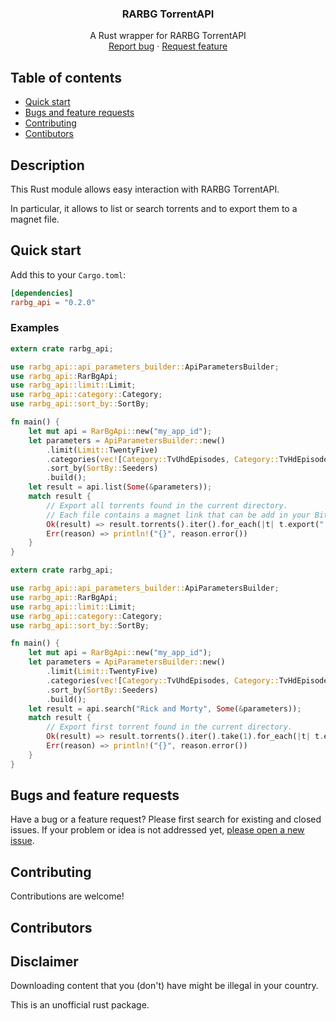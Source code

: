 <h3 align="center">RARBG TorrentAPI</h3>
<p align="center">
    A Rust wrapper for RARBG TorrentAPI
    <br>
    <a href="https://github.com/baptistecdr/rarbg_api/issues/new">Report bug</a>
    ·
    <a href="https://github.com/baptistecdr/rarbg_api/issues/new">Request feature</a>
</p>

## Table of contents
- [Quick start](#quick-start)
- [Bugs and feature requests](#bugs-and-feature-requests)
- [Contributing](#contributing)
- [Contibutors](#contributors)

## Description
This Rust module allows easy interaction with RARBG TorrentAPI.

In particular, it allows to list or search torrents and to export them to a magnet file.

## Quick start

Add this to your `Cargo.toml`:
```toml
[dependencies]
rarbg_api = "0.2.0"
```
### Examples
```rust
extern crate rarbg_api;

use rarbg_api::api_parameters_builder::ApiParametersBuilder;
use rarbg_api::RarBgApi;
use rarbg_api::limit::Limit;
use rarbg_api::category::Category;
use rarbg_api::sort_by::SortBy;

fn main() {
    let mut api = RarBgApi::new("my_app_id");
    let parameters = ApiParametersBuilder::new()
        .limit(Limit::TwentyFive)
        .categories(vec![Category::TvUhdEpisodes, Category::TvHdEpisodes, Category::TvEpisodes])
        .sort_by(SortBy::Seeders)
        .build();
    let result = api.list(Some(&parameters));
    match result {
        // Export all torrents found in the current directory.
        // Each file contains a magnet link that can be add in your Bittorrent client.
        Ok(result) => result.torrents().iter().for_each(|t| t.export(".").unwrap()),
        Err(reason) => println!("{}", reason.error())
    }
}
```
```rust
extern crate rarbg_api;

use rarbg_api::api_parameters_builder::ApiParametersBuilder;
use rarbg_api::RarBgApi;
use rarbg_api::limit::Limit;
use rarbg_api::category::Category;
use rarbg_api::sort_by::SortBy;

fn main() {
    let mut api = RarBgApi::new("my_app_id");
    let parameters = ApiParametersBuilder::new()
        .limit(Limit::TwentyFive)
        .categories(vec![Category::TvUhdEpisodes, Category::TvHdEpisodes, Category::TvEpisodes])
        .sort_by(SortBy::Seeders)
        .build();
    let result = api.search("Rick and Morty", Some(&parameters));
    match result {
        // Export first torrent found in the current directory.
        Ok(result) => result.torrents().iter().take(1).for_each(|t| t.export(".").unwrap()),
        Err(reason) => println!("{}", reason.error())
    }
}

```

## Bugs and feature requests
Have a bug or a feature request? Please first search for existing and closed issues. If your problem or idea is not addressed yet, [please open a new issue](https://github.com/baptistecdr/rarbg_api/issues).

## Contributing
Contributions are welcome!

## Contributors

## Disclaimer

Downloading content that you (don't) have might be illegal in your country.

This is an unofficial rust package.
